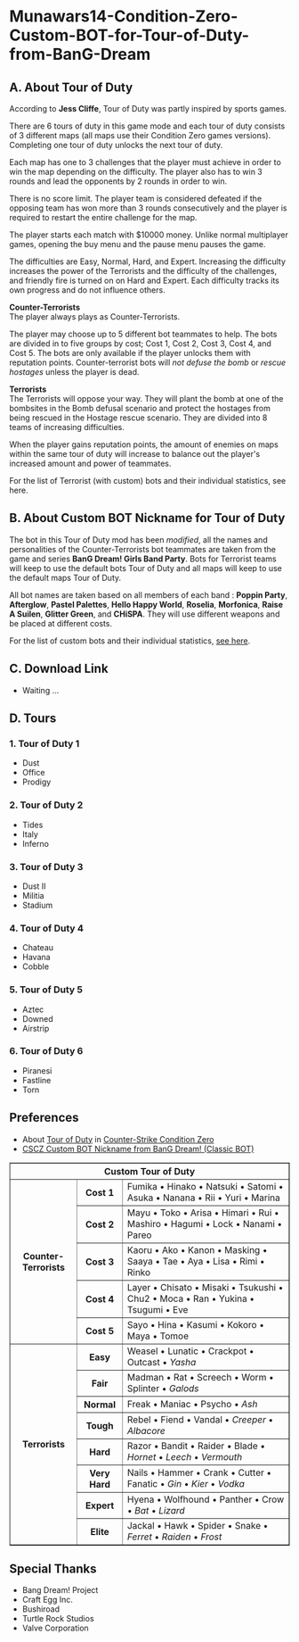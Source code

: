 # Munawars14-Condition-Zero-Custom-BOT-for-Tour-of-Duty-from-BanG-Dream

## A. About Tour of Duty
According to <b>Jess Cliffe</b>, Tour of Duty was partly inspired by sports games.

There are 6 tours of duty in this game mode and each tour of duty consists of 3 different maps (all maps use their Condition Zero games versions). Completing one tour of duty unlocks the next tour of duty.

Each map has one to 3 challenges that the player must achieve in order to win the map depending on the difficulty. The player also has to win 3 rounds and lead the opponents by 2 rounds in order to win.

There is no score limit. The player team is considered defeated if the opposing team has won more than 3 rounds consecutively and the player is required to restart the entire challenge for the map.

The player starts each match with $10000 money. Unlike normal multiplayer games, opening the buy menu and the pause menu pauses the game.

The difficulties are Easy, Normal, Hard, and Expert. Increasing the difficulty increases the power of the Terrorists and the difficulty of the challenges, and friendly fire is turned on on Hard and Expert. Each difficulty tracks its own progress and do not influence others.

<b>Counter-Terrorists</b><br>
The player always plays as Counter-Terrorists.

The player may choose up to 5 different bot teammates to help. The bots are divided in to five groups by cost; Cost 1, Cost 2, Cost 3, Cost 4, and Cost 5. The bots are only available if the player unlocks them with reputation points. Counter-terrorist bots will <i>not defuse the bomb</i> or <i>rescue hostages</i> unless the player is dead.

<b>Terrorists</b><br>
The Terrorists will oppose your way. They will plant the bomb at one of the bombsites in the Bomb defusal scenario and protect the hostages from being rescued in the Hostage rescue scenario. They are divided into 8 teams of increasing difficulties.

When the player gains reputation points, the amount of enemies on maps within the same tour of duty will increase to balance out the player's increased amount and power of teammates.

For the list of Terrorist (with custom) bots and their individual statistics, see here.

## B. About Custom BOT Nickname for Tour of Duty</b>
The bot in this Tour of Duty mod has been <i>modified</i>, all the names and personalities of the Counter-Terrorists bot teammates are taken from the game and series <b>BanG Dream! Girls Band Party</b>. Bots for Terrorist teams will keep to use the default bots Tour of Duty and all maps will keep to use the default maps Tour of Duty.

All bot names are taken based on all members of each band : <b>Poppin Party</b>, <b>Afterglow</b>, <b>Pastel Palettes</b>, <b>Hello Happy World</b>, <b>Roselia</b>, <b>Morfonica</b>, <b>Raise A Suilen</b>, <b>Glitter Green</b>, and <b>CHiSPA</b>. They will use different weapons and be placed at different costs.

For the list of custom bots and their individual statistics, <a href="https://github.com/munawars14/Munawars14-Condition-Zero-Custom-BOT-for-Tour-of-Duty-from-BanG-Dream/blob/main/Custom%20Bots%20List.md">see here</a>.

## C. Download Link
- Waiting ...

## D. Tours
### 1. Tour of Duty 1
- Dust
- Office
- Prodigy

### 2. Tour of Duty 2
- Tides
- Italy
- Inferno

### 3. Tour of Duty 3
- Dust II
- Militia
- Stadium

### 4. Tour of Duty 4
- Chateau
- Havana
- Cobble

### 5. Tour of Duty 5
- Aztec
- Downed
- Airstrip

### 6. Tour of Duty 6
- Piranesi
- Fastline
- Torn

## Preferences
- About <a href="https://counterstrike.fandom.com/wiki/Category:Tour_of_Duty">Tour of Duty</a> in <a href="https://counterstrike.fandom.com/wiki/Counter-Strike:_Condition_Zero">Counter-Strike Condition Zero</a>
- <a href="https://github.com/munawars14/munawars14-botprofile-from-bandori">CSCZ Custom BOT Nickname from BanG Dream! (Classic BOT)</a>

<table border="1">
<tbody>
<tr>
<th colspan="3" align="center">Custom Tour of Duty</th>
</tr>
<tr>
<th rowspan="5">Counter-Terrorists</th>
<th align="center">Cost 1</th>
<td>Fumika • Hinako • Natsuki • Satomi • Asuka • Nanana • Rii • Yuri • Marina</td>
</tr>
<tr>
<th align="center">Cost 2</th>
<td>Mayu • Toko • Arisa • Himari • Rui • Mashiro • Hagumi • Lock • Nanami • Pareo</td>
</tr>
<tr>
<th align="center">Cost 3</th>
<td>Kaoru • Ako • Kanon • Masking • Saaya • Tae • Aya • Lisa • Rimi • Rinko</td>
</tr>
<tr>
<th align="center">Cost 4</th>
<td>Layer • Chisato • Misaki • Tsukushi • Chu2 • Moca • Ran • Yukina • Tsugumi • Eve</td>
</tr>
<tr>
<th align="center">Cost 5</th>
<td>Sayo • Hina • Kasumi • Kokoro • Maya • Tomoe</td>
</tr>
<tr>
<th rowspan="8">Terrorists</th>
<th>Easy</th>
<td>Weasel • Lunatic • Crackpot • Outcast • <i>Yasha</i></td>
</tr>
<tr>
<th>Fair</th>
<td>Madman • Rat • Screech • Worm • Splinter • <i>Galods</i></td>
</tr>
<tr>
<th>Normal</th>
<td>Freak • Maniac • Psycho • <i>Ash</i></td>
</tr>
<tr>
<th>Tough</th>
<td>Rebel • Fiend • Vandal • <i>Creeper</i> • <i>Albacore</i></td>
</tr>
<tr>
<th>Hard</th>
<td>Razor • Bandit • Raider • Blade • <i>Hornet</i> • <i>Leech</i> • <i>Vermouth</i></td>
</tr>
<tr>
<th>Very Hard</th>
<td>Nails • Hammer • Crank • Cutter • Fanatic • <i>Gin</i> • <i>Kier</i> • <i>Vodka</i></td>
</tr>
<tr>
<th>Expert</th>
<td>Hyena • Wolfhound • Panther • Crow • <i>Bat</i> • <i>Lizard</i></td>
</tr>
<tr>
<th>Elite</th>
<td>Jackal • Hawk • Spider • Snake • <i>Ferret</i> • <i>Raiden</i> • <i>Frost</i></td>
</tr>
</tbody>
</table>

## Special Thanks
- Bang Dream! Project
- Craft Egg Inc.
- Bushiroad
- Turtle Rock Studios
- Valve Corporation
